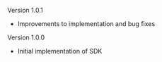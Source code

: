 Version 1.0.1
- Improvements to implementation and bug fixes

Version 1.0.0
- Initial implementation of SDK